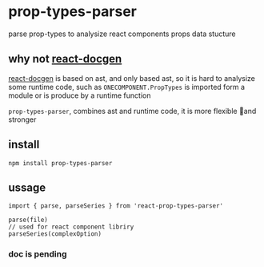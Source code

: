 # prop-types-parser

parse prop-types to analysize react components props data stucture

## why not [react-docgen](https://github.com/reactjs/react-docgen)

[react-docgen](https://github.com/reactjs/react-docgen) is based on ast, and only based ast, so it is hard to analysize some runtime code, such as `ONECOMPONENT.PropTypes` is imported form a module or is produce by a runtime function

`prop-types-parser`, combines ast and runtime code, it is more flexible and stronger
## install
`npm install prop-types-parser`

## ussage

```
import { parse, parseSeries } from 'react-prop-types-parser'

parse(file)
// used for react component libriry
parseSeries(complexOption)
```

### doc is pending